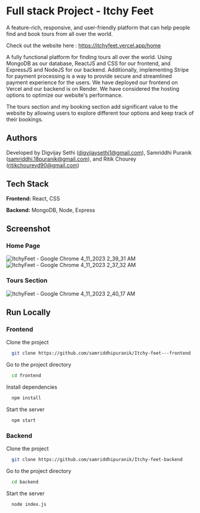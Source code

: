 # Full stack Project - Itchy Feet

A feature-rich, responsive, and user-friendly platform that can help people find and book tours from all over the world.

Check out the website here : https://itchyfeet.vercel.app/home

A fully functional platform for finding tours all over the world. Using MongoDB as our database, ReactJS and CSS for our frontend, and ExpressJS and NodeJS for our backend.
Additionally, implementing Stripe for payment processing is a way to provide secure and streamlined payment experience for the users. 
We have deployed our frontend on Vercel and our backend is on Render. We have considered the hosting options to optimize our website's performance.

The tours section and my booking section add significant value to the website by allowing users to explore different tour options and keep track of their bookings.
## Authors

Developed by 
Digvijay Sethi (digvijaysethi1@gmail.com), 
Samriddhi Puranik (samriddhi.18puranik@gmail.com), 
and Ritik Chourey (ritikchoureyd90@gmail.com)


## Tech Stack

**Frontend:** React, CSS

**Backend:** MongoDB, Node, Express

## Screenshot 

### Home Page 

![ItchyFeet - Google Chrome 4_11_2023 2_39_31 AM](https://user-images.githubusercontent.com/69351209/230999417-f98d1dca-3643-4826-b6c3-9cda4d23bb20.png)
![ItchyFeet - Google Chrome 4_11_2023 2_37_32 AM](https://user-images.githubusercontent.com/69351209/230999316-c550025c-b685-4c57-b2b9-75cf8afb0913.png)

### Tours Section

![ItchyFeet - Google Chrome 4_11_2023 2_40_17 AM](https://user-images.githubusercontent.com/69351209/230999581-bad1cbc1-784f-46d0-afe5-55053946ef81.png)

## Run Locally

### Frontend

Clone the project

```bash
  git clone https://github.com/samriddhipuranik/Itchy-feet---frontend
```

Go to the project directory

```bash
  cd frontend
```

Install dependencies

```bash
  npm install
```

Start the server

```bash
  npm start
```

### Backend

Clone the project

```bash
  git clone https://github.com/samriddhipuranik/Itchy-feet-backend
```

Go to the project directory

```bash
  cd backend
```

Start the server

```bash
  node index.js


